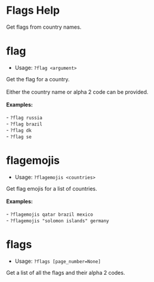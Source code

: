 # Flags Help

Get flags from country names.

# flag
 - Usage: `?flag <argument> `

Get the flag for a country.<br/><br/>Either the country name or alpha 2 code can be provided.<br/><br/>**Examples:**<br/><br/>    - ``?flag russia``<br/>    - ``?flag brazil``<br/>    - ``?flag dk``<br/>    - ``?flag se``

# flagemojis
 - Usage: `?flagemojis <countries> `

Get flag emojis for a list of countries.<br/><br/>**Examples:**<br/><br/>    - ``?flagemojis qatar brazil mexico``<br/>    - ``?flagemojis "solomon islands" germany``

# flags
 - Usage: `?flags [page_number=None] `

Get a list of all the flags and their alpha 2 codes.

